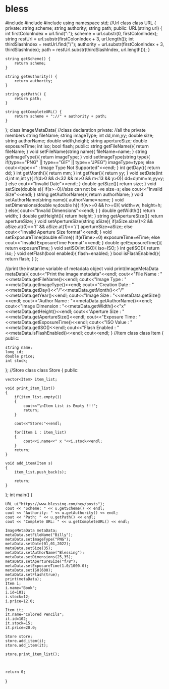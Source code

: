 # bless
#include<iostream>
#include<string>
#include<vector>
using namespace std;
//Url class
class URL {
private:
    string scheme;
    string authority;
    string path;
public:
    URL(string url) {
        int firstColonIndex = url.find(":");
        scheme = url.substr(0, firstColonIndex);
        string restUrl = url.substr(firstColonIndex + 3, url.length());
        int thirdSlashIndex = restUrl.find("/");
        authority = url.substr(firstColonIndex + 3, thirdSlashIndex);
        path = restUrl.substr(thirdSlashIndex, url.length());
    }

    string getScheme() {
        return scheme;
    }

    string getAuthority() {
        return authority;
    }

    string getPath() {
        return path;
    }

    string getCompleteURL() {
        return scheme + "://" + authority + path;
    }
};
class ImageMetaData{ //class declaration
private: //all the private members
    string fileName;
    string imageType;
    int dd,mm,yy;
    double size;
    string authorName;
    double width,height;
    string apertureSize;
    double exposureTime;
    int iso;
    bool flash;
public:
    string getFileName(){
        return fileName;
    }
    void setFileName(string name){
        fileName=name;
    }
    string getImageType(){
        return imageType;
    }
    void setImageType(string type){
        if(type=="PNG" || type=="GIF" || type=="JPEG")
            imageType=type;
        else
            cout<<type<<" : Image Type Not Supported"<<endl;
    }
    int getDay(){
        return dd;
    }
    int getMonth(){
        return mm;
    }
    int getYear(){
        return yy;
    }
    void setDate(int d,int m,int y){
        if(d>0 && d<32 && m>0 && m<13 && y>0){
            dd=d;mm=m;yy=y;
        }
        else
            cout<<"Invalid Date"<<endl;
    }
    double getSize(){
        return size;
    }
    void setSize(double s){
        if(s>=0)//size can not be -ve
            size=s;
        else
            cout<<"Invalid Size"<<endl;
    }
    string getAuthorName(){
        return authorName;
    }
    void setAuthorName(string name){
        authorName=name;
    }
    void setDimensions(double w,double h){
        if(w>=0 && h>=0){
            width=w;
            height=h;
        }
        else{
            cout<<"Invalid Dimensions"<<endl;
        }
    }
    double getWidth(){
        return width;
    }
    double getHeight(){
        return height;
    }
    string getApertureSize(){
        return apertureSize;
    }
    void setApertureSize(string aSize){
        if(aSize.size()>2 && aSize.at(0)=='f' && aSize.at(1)=='/')
            apertureSize=aSize;
        else
            cout<<"Invalid Aperture Size format"<<endl;
    }
    void setExposureTime(double eTime){
        if(eTime>=0)
            exposureTime=eTime;
        else
            cout<<"Invalid ExposureTime Format"<<endl;
    }
    double getExposureTime(){
        return exposureTime;
    }
    void setISO(int ISO){
        iso=ISO;
    }
    int getISO(){
        return iso;
    }
    void setFlash(bool enabled){
        flash=enabled;
    }
    bool isFlashEnabled(){
        return flash;
    }
};

//print the instance variable of metadata object
void print(ImageMetaData metaData){
    cout<<"Print the image metadata"<<endl;
    cout<<"File Name : "<<metaData.getFileName()<<endl;
    cout<<"Image Type : "<<metaData.getImageType()<<endl;
    cout<<"Creation Date : "<<metaData.getDay()<<"/"<<metaData.getMonth()<<"/"<<metaData.getYear()<<endl;
    cout<<"Image Size : "<<metaData.getSize()<<endl;
    cout<<"Author Name : "<<metaData.getAuthorName()<<endl;
    cout<<"Image Dimension : "<<metaData.getWidth()<<"x"<<metaData.getHeight()<<endl;
    cout<<"Aperture Size : "<<metaData.getApertureSize()<<endl;
    cout<<"Exposure Time : "<<metaData.getExposureTime()<<endl;
    cout<<"ISO Value : "<<metaData.getISO()<<endl;
    cout<<"Flash Enabled : "<<metaData.isFlashEnabled()<<endl;
    cout<<endl;
}
//Item class
class Item
{
public:

    string name;
    long id;
    double price;
    int stock;

};
//Store class
class Store
{
public:

    vector<Item> item_list;

    void print_item_list()
    {
        if(item_list.empty())
        {
            cout<<"\nItem List is Empty !!!";
            return;
        }

        cout<<"Store:"<<endl;

        for(Item i : item_list)
        {
            cout<<i.name<<" x "<<i.stock<<endl;
        }
        return;
    }

    void add_item(Item s)
    {
        item_list.push_back(s);

        return;
    }
};
int main() {

    URL u("https://www.blessing.com/new/posts");
    cout << "Scheme: " << u.getScheme() << endl;
    cout << "Authority: " << u.getAuthority() << endl;
    cout << "Path: " << u.getPath() << endl;
    cout << "Complete URL: " << u.getCompleteURL() << endl;

    ImageMetaData metaData;
    metaData.setFileName("Billy");
    metaData.setImageType("PNG");
    metaData.setDate(01,01,2022);
    metaData.setSize(35);
    metaData.setAuthorName("Blessing");
    metaData.setDimensions(25,35);
    metaData.setApertureSize("f/8");
    metaData.setExposureTime(1.0/1000.0);
    metaData.setISO(600);
    metaData.setFlash(true);
    print(metaData);
    Item i;
    i.name="Book";
    i.id=101;
    i.stock=12;
    i.price=12.0;

    Item it;
    it.name="Colored Pencils";
    it.id=102;
    it.stock=15;
    it.price=20.0;

    Store store;
    store.add_item(i);
    store.add_item(it);

    store.print_item_list();



    return 0;

}
